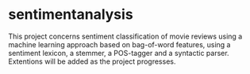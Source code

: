# sentimentanalysis

This project concerns sentiment classification of movie reviews using a machine learning
approach based on bag-of-word features, using a sentiment lexicon, a stemmer, a POS-tagger and
a syntactic parser. Extentions will be added as the project progresses.